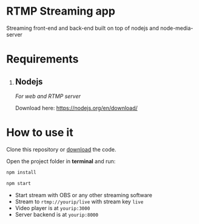 # RTMP Streaming app

Streaming front-end and back-end built on top of nodejs and node-media-server

# Requirements
1. ## Nodejs
    *For web and RTMP server*

    Download here: https://nodejs.org/en/download/

# How to use it
Clone this repository or [download](https://github.com/SweetId/rtmp-streaming/archive/master.zip) the code.

Open the project folder in **terminal** and run:

```sh
npm install
```

```sh
npm start
```

* Start stream with OBS or any other streaming software
* Stream to `rtmp://yourip/live` with stream key `live`
* Video player is at `yourip:3000`
* Server backend is at `yourip:8000`